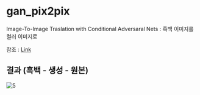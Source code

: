 # gan_pix2pix
Image-To-Image Traslation with Conditional Adversaral Nets : 흑백 이미지를 컬러 이미지로 

참조 : [Link](https://arxiv.org/abs/1611.07004)

## 결과 (흑백 - 생성 - 원본)
![5](https://user-images.githubusercontent.com/3616714/93494602-2b70dd80-f948-11ea-88f2-43f0a746734d.PNG)
